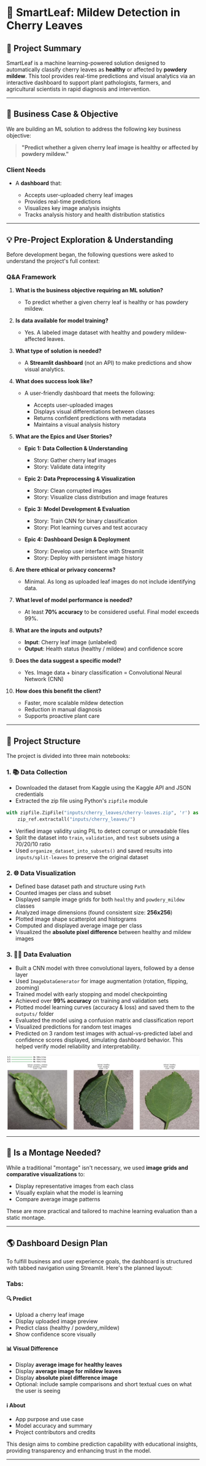 # 🌿 SmartLeaf: Mildew Detection in Cherry Leaves

## 📌 Project Summary

SmartLeaf is a machine learning-powered solution designed to automatically classify cherry leaves as **healthy** or affected by **powdery mildew**. This tool provides real-time predictions and visual analytics via an interactive dashboard to support plant pathologists, farmers, and agricultural scientists in rapid diagnosis and intervention.

---

## 🎯 Business Case & Objective

We are building an ML solution to address the following key business objective:

> **"Predict whether a given cherry leaf image is healthy or affected by powdery mildew."**

### Client Needs

* A **dashboard** that:

  * Accepts user-uploaded cherry leaf images
  * Provides real-time predictions
  * Visualizes key image analysis insights
  * Tracks analysis history and health distribution statistics

---

## 💡 Pre-Project Exploration & Understanding

Before development began, the following questions were asked to understand the project's full context:

### Q\&A Framework

1. **What is the business objective requiring an ML solution?**

   * To predict whether a given cherry leaf is healthy or has powdery mildew.

2. **Is data available for model training?**

   * Yes. A labeled image dataset with healthy and powdery mildew-affected leaves.

3. **What type of solution is needed?**

   * A **Streamlit dashboard** (not an API) to make predictions and show visual analytics.

4. **What does success look like?**

   * A user-friendly dashboard that meets the following:

     * Accepts user-uploaded images
     * Displays visual differentiations between classes
     * Returns confident predictions with metadata
     * Maintains a visual analysis history

5. **What are the Epics and User Stories?**

   * **Epic 1: Data Collection & Understanding**

     * Story: Gather cherry leaf images
     * Story: Validate data integrity
   * **Epic 2: Data Preprocessing & Visualization**

     * Story: Clean corrupted images
     * Story: Visualize class distribution and image features
   * **Epic 3: Model Development & Evaluation**

     * Story: Train CNN for binary classification
     * Story: Plot learning curves and test accuracy
   * **Epic 4: Dashboard Design & Deployment**

     * Story: Develop user interface with Streamlit
     * Story: Deploy with persistent image history

6. **Are there ethical or privacy concerns?**

   * Minimal. As long as uploaded leaf images do not include identifying data.

7. **What level of model performance is needed?**

   * At least **70% accuracy** to be considered useful. Final model exceeds 99%.

8. **What are the inputs and outputs?**

   * **Input**: Cherry leaf image (unlabeled)
   * **Output**: Health status (healthy / mildew) and confidence score

9. **Does the data suggest a specific model?**

   * Yes. Image data + binary classification = Convolutional Neural Network (CNN)

10. **How does this benefit the client?**

    * Faster, more scalable mildew detection
    * Reduction in manual diagnosis
    * Supports proactive plant care

---

## 📂 Project Structure

The project is divided into three main notebooks:

### 1. 📚 Data Collection

* Downloaded the dataset from Kaggle using the Kaggle API and JSON credentials
* Extracted the zip file using Python's `zipfile` module

```python
with zipfile.ZipFile("inputs/cherry_leaves/cherry-leaves.zip", 'r') as zip_ref:
    zip_ref.extractall("inputs/cherry_leaves/")
```

* Verified image validity using PIL to detect corrupt or unreadable files
* Split the dataset into `train`, `validation`, and `test` subsets using a 70/20/10 ratio
* Used `organize_dataset_into_subsets()` and saved results into `inputs/split-leaves` to preserve the original dataset

### 2. 🌐 Data Visualization

* Defined base dataset path and structure using `Path`
* Counted images per class and subset
* Displayed sample image grids for both `healthy` and `powdery_mildew` classes
* Analyzed image dimensions (found consistent size: **256x256**)
* Plotted image shape scatterplot and histograms
* Computed and displayed average image per class
* Visualized the **absolute pixel difference** between healthy and mildew images

### 3. 🧑‍💻 Data Evaluation

* Built a CNN model with three convolutional layers, followed by a dense layer
* Used `ImageDataGenerator` for image augmentation (rotation, flipping, zooming)
* Trained model with early stopping and model checkpointing
* Achieved over **99% accuracy** on training and validation sets
* Plotted model learning curves (accuracy & loss) and saved them to the `outputs/` folder
* Evaluated the model using a confusion matrix and classification report
* Visualized predictions for random test images
* Predicted on 3 random test images with actual-vs-predicted label and confidence scores displayed, simulating dashboard behavior. This helped verify model reliability and interpretability.

![Screenshot of Prediction](https://github.com/peleisaac/mildew-detection-project/blob/main/images/predict_on_random_test_data.png)

---

## 📸 Is a Montage Needed?

While a traditional "montage" isn't necessary, we used **image grids and comparative visualizations** to:

* Display representative images from each class
* Visually explain what the model is learning
* Compare average image patterns

These are more practical and tailored to machine learning evaluation than a static montage.

---

## 🌎 Dashboard Design Plan

To fulfill business and user experience goals, the dashboard is structured with tabbed navigation using Streamlit. Here's the planned layout:

### Tabs:

#### 🔍 Predict

* Upload a cherry leaf image
* Display uploaded image preview
* Predict class (healthy / powdery\_mildew)
* Show confidence score visually

#### 📊 Visual Difference

* Display **average image for healthy leaves**
* Display **average image for mildew leaves**
* Display **absolute pixel difference image**
* Optional: include sample comparisons and short textual cues on what the user is seeing

#### ℹ️ About

* App purpose and use case
* Model accuracy and summary
* Project contributors and credits

This design aims to combine prediction capability with educational insights, providing transparency and enhancing trust in the model.

---


